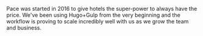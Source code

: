 
Pace was started in 2016 to give hotels the super-power to always have the price. We've been using Hugo+Gulp from the very beginning and the workflow is proving to scale incredibly well with us as we grow the team and business.
